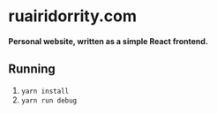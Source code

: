 # ruairidorrity.com

#### Personal website, written as a simple React frontend.

## Running

 1. `yarn install`
 2. `yarn run debug`
